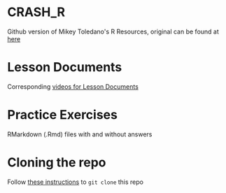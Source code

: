 # CRASH_R
Github version of Mikey Toledano's R Resources, original can be found at [here](https://drive.google.com/drive/folders/1ehWkZqhXtSw3Q_QDr0H5xKM6iPS03utX)
# Lesson Documents
Corresponding [videos for Lesson Documents](https://drive.google.com/drive/folders/1H7h32NUnEk8LZeBltv19340regZ1ACf5)   
# Practice Exercises
RMarkdown (.Rmd) files with and without answers
# Cloning the repo 
Follow [these instructions](https://leangaurav.medium.com/setup-ssh-key-with-git-github-clone-private-repo-using-ssh-d983ab7bb956) to `git clone` this repo 

